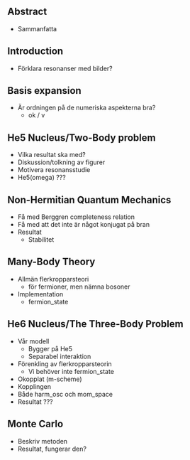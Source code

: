 Abstract
--------
* Sammanfatta

Introduction
------------
* Förklara resonanser med bilder?

Basis expansion
---------------
* Är ordningen på de numeriska aspekterna bra?
    - ok / v

He5 Nucleus/Two-Body problem
----------------------------
* Vilka resultat ska med?
* Diskussion/tolkning av figurer
* Motivera resonansstudie
* He5(omega) ???


Non-Hermitian Quantum Mechanics
-------------------------------
* Få med Berggren completeness relation
* Få med att det inte är något konjugat på bran
* Resultat
    - Stabilitet

Many-Body Theory
----------------
* Allmän flerkropparsteori
    - för fermioner, men nämna bosoner
* Implementation
    - fermion_state

He6 Nucleus/The Three-Body Problem
----------------------------------
* Vår modell
    - Bygger på He5
    - Separabel interaktion
* Förenkling av flerkropparsteorin
    - Vi behöver inte fermion_state
* Okopplat (m-scheme) 
* Kopplingen
* Både harm_osc och mom_space
* Resultat ???

Monte Carlo
-----------
* Beskriv metoden
* Resultat, fungerar den?
